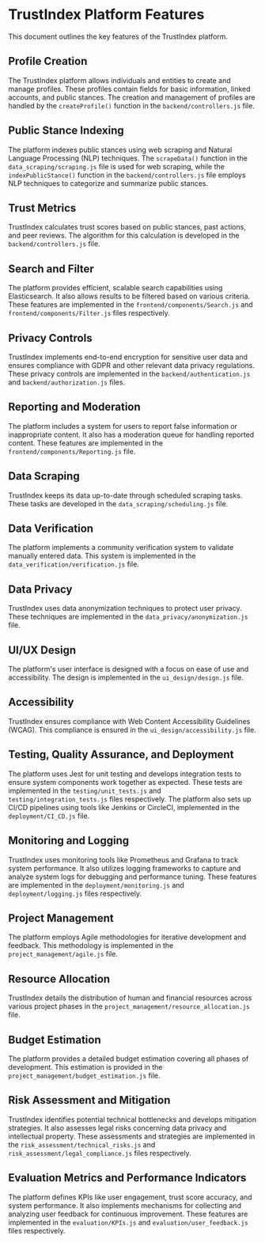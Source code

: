 # TrustIndex Platform Features

This document outlines the key features of the TrustIndex platform.

## Profile Creation

The TrustIndex platform allows individuals and entities to create and manage profiles. These profiles contain fields for basic information, linked accounts, and public stances. The creation and management of profiles are handled by the `createProfile()` function in the `backend/controllers.js` file.

## Public Stance Indexing

The platform indexes public stances using web scraping and Natural Language Processing (NLP) techniques. The `scrapeData()` function in the `data_scraping/scraping.js` file is used for web scraping, while the `indexPublicStance()` function in the `backend/controllers.js` file employs NLP techniques to categorize and summarize public stances.

## Trust Metrics

TrustIndex calculates trust scores based on public stances, past actions, and peer reviews. The algorithm for this calculation is developed in the `backend/controllers.js` file.

## Search and Filter

The platform provides efficient, scalable search capabilities using Elasticsearch. It also allows results to be filtered based on various criteria. These features are implemented in the `frontend/components/Search.js` and `frontend/components/Filter.js` files respectively.

## Privacy Controls

TrustIndex implements end-to-end encryption for sensitive user data and ensures compliance with GDPR and other relevant data privacy regulations. These privacy controls are implemented in the `backend/authentication.js` and `backend/authorization.js` files.

## Reporting and Moderation

The platform includes a system for users to report false information or inappropriate content. It also has a moderation queue for handling reported content. These features are implemented in the `frontend/components/Reporting.js` file.

## Data Scraping

TrustIndex keeps its data up-to-date through scheduled scraping tasks. These tasks are developed in the `data_scraping/scheduling.js` file.

## Data Verification

The platform implements a community verification system to validate manually entered data. This system is implemented in the `data_verification/verification.js` file.

## Data Privacy

TrustIndex uses data anonymization techniques to protect user privacy. These techniques are implemented in the `data_privacy/anonymization.js` file.

## UI/UX Design

The platform's user interface is designed with a focus on ease of use and accessibility. The design is implemented in the `ui_design/design.js` file.

## Accessibility

TrustIndex ensures compliance with Web Content Accessibility Guidelines (WCAG). This compliance is ensured in the `ui_design/accessibility.js` file.

## Testing, Quality Assurance, and Deployment

The platform uses Jest for unit testing and develops integration tests to ensure system components work together as expected. These tests are implemented in the `testing/unit_tests.js` and `testing/integration_tests.js` files respectively. The platform also sets up CI/CD pipelines using tools like Jenkins or CircleCI, implemented in the `deployment/CI_CD.js` file.

## Monitoring and Logging

TrustIndex uses monitoring tools like Prometheus and Grafana to track system performance. It also utilizes logging frameworks to capture and analyze system logs for debugging and performance tuning. These features are implemented in the `deployment/monitoring.js` and `deployment/logging.js` files respectively.

## Project Management

The platform employs Agile methodologies for iterative development and feedback. This methodology is implemented in the `project_management/agile.js` file.

## Resource Allocation

TrustIndex details the distribution of human and financial resources across various project phases in the `project_management/resource_allocation.js` file.

## Budget Estimation

The platform provides a detailed budget estimation covering all phases of development. This estimation is provided in the `project_management/budget_estimation.js` file.

## Risk Assessment and Mitigation

TrustIndex identifies potential technical bottlenecks and develops mitigation strategies. It also assesses legal risks concerning data privacy and intellectual property. These assessments and strategies are implemented in the `risk_assessment/technical_risks.js` and `risk_assessment/legal_compliance.js` files respectively.

## Evaluation Metrics and Performance Indicators

The platform defines KPIs like user engagement, trust score accuracy, and system performance. It also implements mechanisms for collecting and analyzing user feedback for continuous improvement. These features are implemented in the `evaluation/KPIs.js` and `evaluation/user_feedback.js` files respectively.